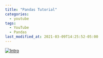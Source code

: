 ```yaml
---
title: "Pandas Tutorial"
categories:
  - youtube
tags:
  - YouTube
  - Pandas  
last_modified_at: 2021-03-09T14:25:52-05:00
---
```


[![Intro](https://img.youtube.com/vi/PcvsOaixUh8/0.jpg)](https://www.youtube.com/watch?v=PcvsOaixUh8 "Title")
